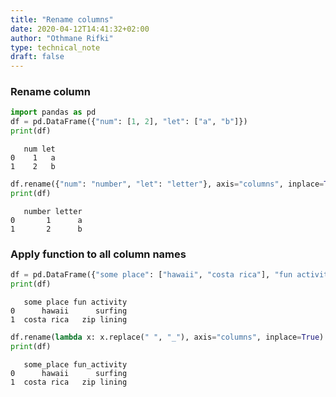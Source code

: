 ```yaml
---
title: "Rename columns"
date: 2020-04-12T14:41:32+02:00
author: "Othmane Rifki"
type: technical_note
draft: false
---
```

### Rename column


```python
import pandas as pd
df = pd.DataFrame({"num": [1, 2], "let": ["a", "b"]})
print(df)
```

       num let
    0    1   a
    1    2   b



```python
df.rename({"num": "number", "let": "letter"}, axis="columns", inplace=True)
print(df)
```

       number letter
    0       1      a
    1       2      b


### Apply function to all column names


```python
df = pd.DataFrame({"some place": ["hawaii", "costa rica"], "fun activity": ["surfing", "zip lining"]})
print(df)
```

       some place fun activity
    0      hawaii      surfing
    1  costa rica   zip lining



```python
df.rename(lambda x: x.replace(" ", "_"), axis="columns", inplace=True)
print(df)
```

       some_place fun_activity
    0      hawaii      surfing
    1  costa rica   zip lining


